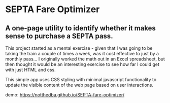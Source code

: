
# SEPTA Fare Optimizer
## A one-page utility to identify whether it makes sense to purchase a SEPTA pass.

This project started as a mental exercise - given that I was going to be taking the train a couple of times a week, was it cost effective to just by a monthly pass...  I originally worked the math out in an Excel spreadsheet, but then thought it would be an interesting exercise to see how far I could get with just HTML and css.

This simple app uses CSS styling with minimal javascript functionality to update the visible content of the web page based on user interactions.

demo: <https://notthedba.github.io/SEPTA-fare-optimizer/>
